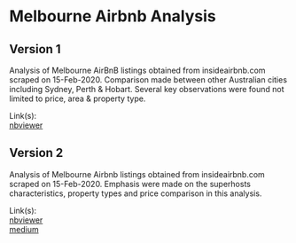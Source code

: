 # Melbourne Airbnb Analysis 

## Version 1

Analysis of Melbourne AirBnB listings obtained from insideairbnb.com scraped on 15-Feb-2020. Comparison made between other Australian cities including Sydney, Perth & Hobart. Several key observations were found not limited to price, area & property type.

Link(s):\
[nbviewer](https://nbviewer.jupyter.org/github/mxcodeyard/melbourne_airbnb/blob/master/v1/melbourne_airbnb.ipynb)

## Version 2

Analysis of Melbourne Airbnb listings obtained from insideairbnb.com scraped on 15-Feb-2020. Emphasis were made on the superhosts characteristics, property types and price comparison in this analysis.

Link(s):\
[nbviewer](https://nbviewer.jupyter.org/github/mxcodeyard/melbourne_airbnb/blob/master/v2/melbourne_airbnb_v2.ipynb)\
[medium](https://medium.com/@mtang1/melbourne-airbnb-analysis-8fddc1c020ef)
